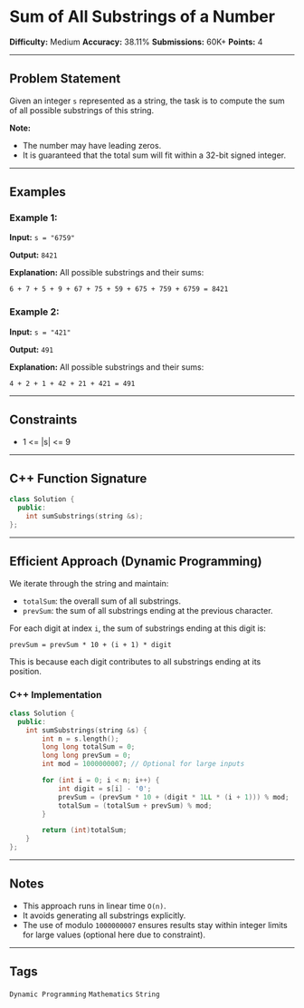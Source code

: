 # Sum of All Substrings of a Number

**Difficulty:** Medium
**Accuracy:** 38.11%
**Submissions:** 60K+
**Points:** 4

---

## Problem Statement

Given an integer `s` represented as a string, the task is to compute the sum of all possible substrings of this string.

**Note:**

* The number may have leading zeros.
* It is guaranteed that the total sum will fit within a 32-bit signed integer.

---

## Examples

### Example 1:

**Input:** `s = "6759"`

**Output:** `8421`

**Explanation:**
All possible substrings and their sums:

```
6 + 7 + 5 + 9 + 67 + 75 + 59 + 675 + 759 + 6759 = 8421
```

### Example 2:

**Input:** `s = "421"`

**Output:** `491`

**Explanation:**
All possible substrings and their sums:

```
4 + 2 + 1 + 42 + 21 + 421 = 491
```

---

## Constraints

* 1 <= |s| <= 9

---

## C++ Function Signature

```cpp
class Solution {
  public:
    int sumSubstrings(string &s);
};
```

---

## Efficient Approach (Dynamic Programming)

We iterate through the string and maintain:

* `totalSum`: the overall sum of all substrings.
* `prevSum`: the sum of all substrings ending at the previous character.

For each digit at index `i`, the sum of substrings ending at this digit is:

```
prevSum = prevSum * 10 + (i + 1) * digit
```

This is because each digit contributes to all substrings ending at its position.

### C++ Implementation

```cpp
class Solution {
  public:
    int sumSubstrings(string &s) {
        int n = s.length();
        long long totalSum = 0;
        long long prevSum = 0;
        int mod = 1000000007; // Optional for large inputs

        for (int i = 0; i < n; i++) {
            int digit = s[i] - '0';
            prevSum = (prevSum * 10 + (digit * 1LL * (i + 1))) % mod;
            totalSum = (totalSum + prevSum) % mod;
        }

        return (int)totalSum;
    }
};
```

---

## Notes

* This approach runs in linear time `O(n)`.
* It avoids generating all substrings explicitly.
* The use of modulo `1000000007` ensures results stay within integer limits for large values (optional here due to constraint).

---

## Tags

`Dynamic Programming` `Mathematics` `String`
